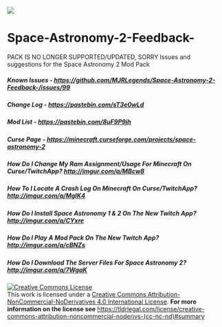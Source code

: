 [![](http://cf.way2muchnoise.eu/full_space-astronomy-2_downloads.svg)](https://minecraft.curseforge.com/projects/space-astronomy-2)

# Space-Astronomy-2-Feedback-
PACK IS NO LONGER SUPPORTED/UPDATED, SORRY
Issues and suggestions for the Space Astronomy 2 Mod Pack

##### Known Issues - https://github.com/MJRLegends/Space-Astronomy-2-Feedback-/issues/99
##### Change Log - https://pastebin.com/sT3e0wLd
##### Mod List - https://pastebin.com/8uF9P9jh
##### Curse Page - https://minecraft.curseforge.com/projects/space-astronomy-2

##### How Do I Change My Ram Assignment/Usage For Minecraft On Curse/TwitchApp? http://imgur.com/a/MBcw8
##### How To I Locate A Crash Log On Minecraft On Curse/TwitchApp? http://imgur.com/a/MgIK4
##### How Do I Install Space Astronomy 1 & 2 On The New Twitch App? http://imgur.com/a/CYxre
##### How Do I Play A Mod Pack On The New Twitch App? http://imgur.com/a/cBNZs
##### How Do I Download The Server Files For Space Astronomy 2? http://imgur.com/a/7WgaK

<a rel="license" href="http://creativecommons.org/licenses/by-nc-nd/4.0/"><img alt="Creative Commons License" style="border-width:0" src="https://i.creativecommons.org/l/by-nc-nd/4.0/88x31.png" /></a><br />This work is licensed under a <a rel="license" href="http://creativecommons.org/licenses/by-nc-nd/4.0/">Creative Commons Attribution-NonCommercial-NoDerivatives 4.0 International License</a>. **For more information on the license see** https://tldrlegal.com/license/creative-commons-attribution-noncommercial-noderivs-(cc-nc-nd)#summary
